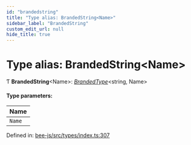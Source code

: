 ```yaml
---
id: "brandedstring"
title: "Type alias: BrandedString<Name>"
sidebar_label: "BrandedString"
custom_edit_url: null
hide_title: true
---
```


# Type alias: BrandedString<Name\>

Ƭ **BrandedString**<Name\>: [*BrandedType*](brandedtype.md)<string, Name\>

#### Type parameters:

Name |
:------ |
`Name` |

Defined in: [bee-js/src/types/index.ts:307](https://github.com/ethersphere/bee-js/blob/430becc/src/types/index.ts#L307)

